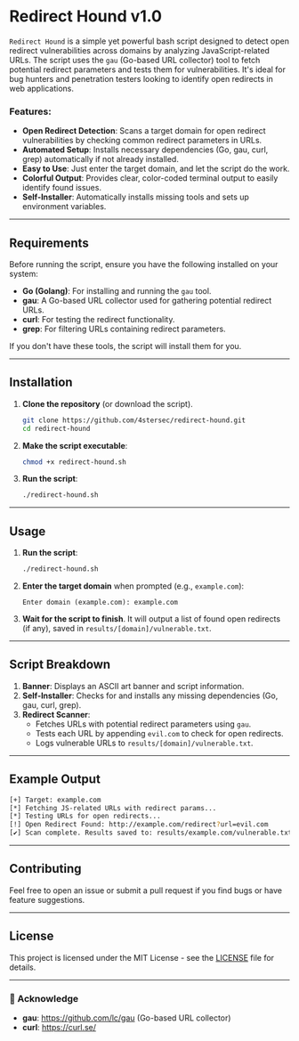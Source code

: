# Redirect Hound v1.0

`Redirect Hound` is a simple yet powerful bash script designed to detect open redirect vulnerabilities across domains by analyzing JavaScript-related URLs. The script uses the `gau` (Go-based URL collector) tool to fetch potential redirect parameters and tests them for vulnerabilities. It's ideal for bug hunters and penetration testers looking to identify open redirects in web applications.

### Features:
- **Open Redirect Detection**: Scans a target domain for open redirect vulnerabilities by checking common redirect parameters in URLs.
- **Automated Setup**: Installs necessary dependencies (Go, gau, curl, grep) automatically if not already installed.
- **Easy to Use**: Just enter the target domain, and let the script do the work.
- **Colorful Output**: Provides clear, color-coded terminal output to easily identify found issues.
- **Self-Installer**: Automatically installs missing tools and sets up environment variables.

---

## Requirements

Before running the script, ensure you have the following installed on your system:

- **Go (Golang)**: For installing and running the `gau` tool.
- **gau**: A Go-based URL collector used for gathering potential redirect URLs.
- **curl**: For testing the redirect functionality.
- **grep**: For filtering URLs containing redirect parameters.

If you don't have these tools, the script will install them for you.

---

## Installation

1. **Clone the repository** (or download the script).
   ```bash
   git clone https://github.com/4stersec/redirect-hound.git
   cd redirect-hound
   ```

2. **Make the script executable**:
   ```bash
   chmod +x redirect-hound.sh
   ```

3. **Run the script**:
   ```bash
   ./redirect-hound.sh
   ```

---

## Usage

1. **Run the script**:
   ```bash
   ./redirect-hound.sh
   ```

2. **Enter the target domain** when prompted (e.g., `example.com`):
   ```
   Enter domain (example.com): example.com
   ```

3. **Wait for the script to finish**. It will output a list of found open redirects (if any), saved in `results/[domain]/vulnerable.txt`.

---

## Script Breakdown

1. **Banner**: Displays an ASCII art banner and script information.
2. **Self-Installer**: Checks for and installs any missing dependencies (Go, gau, curl, grep).
3. **Redirect Scanner**: 
   - Fetches URLs with potential redirect parameters using `gau`.
   - Tests each URL by appending `evil.com` to check for open redirects.
   - Logs vulnerable URLs to `results/[domain]/vulnerable.txt`.

---

## Example Output

```bash
[+] Target: example.com
[*] Fetching JS-related URLs with redirect params...
[*] Testing URLs for open redirects...
[!] Open Redirect Found: http://example.com/redirect?url=evil.com
[✔] Scan complete. Results saved to: results/example.com/vulnerable.txt
```

---

## Contributing

Feel free to open an issue or submit a pull request if you find bugs or have feature suggestions.

---

## License

This project is licensed under the MIT License - see the [LICENSE](LICENSE) file for details.

---

### 📢 Acknowledge

- **gau**: https://github.com/lc/gau (Go-based URL collector)
- **curl**: https://curl.se/

